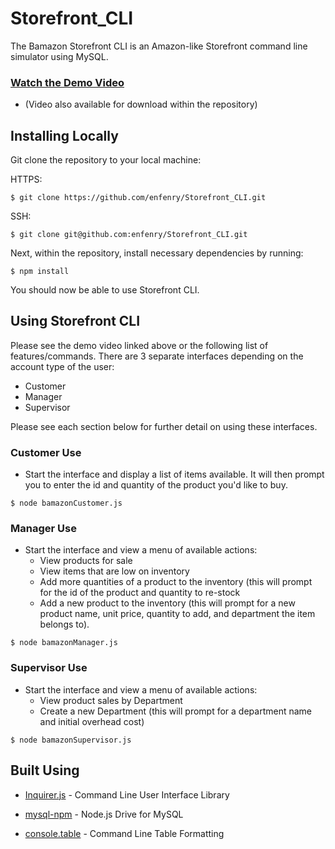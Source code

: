 # Storefront_CLI
The Bamazon Storefront CLI is an Amazon-like Storefront command line simulator using MySQL.

### [Watch the Demo Video](https://streamable.com/la6by)
* (Video also available for download within the repository)

## Installing Locally
Git clone the repository to your local machine: 

HTTPS:
```
$ git clone https://github.com/enfenry/Storefront_CLI.git
```
SSH:
````
$ git clone git@github.com:enfenry/Storefront_CLI.git
````

Next, within the repository, install necessary dependencies by running:
````
$ npm install
````

You should now be able to use Storefront CLI.

## Using Storefront CLI
Please see the demo video linked above or the following list of features/commands.
There are 3 separate interfaces depending on the account type of the user:
  * Customer
  * Manager
  * Supervisor

Please see each section below for further detail on using these interfaces.

### Customer Use
* Start the interface and display a list of items available. It will then prompt you to enter the id and quantity of the product you'd like to buy.
````
$ node bamazonCustomer.js
````

### Manager Use
* Start the interface and view a menu of available actions:
  * View products for sale
  * View items that are low on inventory
  * Add more quantities of a product to the inventory (this will prompt for the id of the product and quantity to re-stock 
  * Add a new product to the inventory (this will prompt for a new product name, unit price, quantity to add, and department the item belongs to).
  
````
$ node bamazonManager.js
````

### Supervisor Use
* Start the interface and view a menu of available actions:
  * View product sales by Department
  * Create a new Department (this will prompt for a department name and initial overhead cost)
````
$ node bamazonSupervisor.js
````

## Built Using
   * [Inquirer.js](https://www.npmjs.com/package/inquirer) - Command Line User Interface Library

   * [mysql-npm](https://www.npmjs.com/package/mysql) - Node.js Drive for MySQL

   * [console.table](https://www.npmjs.com/package/console.table) - Command Line Table Formatting

